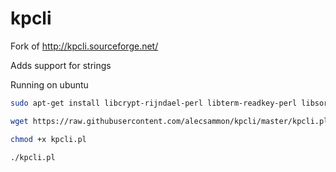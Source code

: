 kpcli
=====

Fork of http://kpcli.sourceforge.net/

Adds support for strings

Running on ubuntu

```sh
sudo apt-get install libcrypt-rijndael-perl libterm-readkey-perl libsort-naturally-perl libfile-keepass-perl libterm-shellui-perl libterm-readline-gnu-perl libclone-perl

wget https://raw.githubusercontent.com/alecsammon/kpcli/master/kpcli.pl

chmod +x kpcli.pl

./kpcli.pl
```
